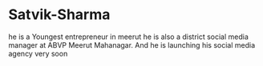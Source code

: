 # Satvik-Sharma
he is a Youngest entrepreneur in meerut he is also a district social media manager at ABVP Meerut Mahanagar. And he is launching his social media agency very soon
